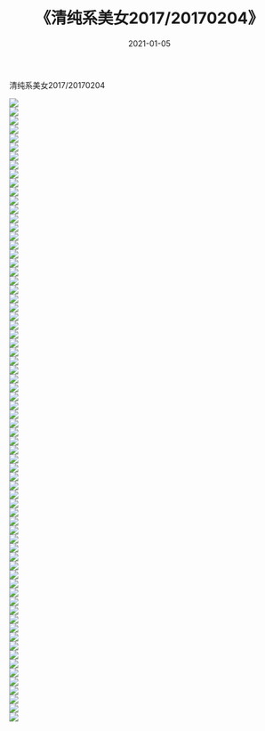 ﻿---
layout: post
title:  《清纯系美女2017/20170204》
date:   2021-01-05
img: http://img.660000.xyz/Sharelink/清纯系美女/2017/20170204/000.jpg
categories: [美女, 清纯, 唯美]
---

清纯系美女2017/20170204

 ![](http://img.660000.xyz/Sharelink/清纯系美女/2017/20170204/001.png) <br>![](http://img.660000.xyz/Sharelink/清纯系美女/2017/20170204/002.png) <br>![](http://img.660000.xyz/Sharelink/清纯系美女/2017/20170204/003.png) <br>![](http://img.660000.xyz/Sharelink/清纯系美女/2017/20170204/004.png) <br>![](http://img.660000.xyz/Sharelink/清纯系美女/2017/20170204/005.png) <br>![](http://img.660000.xyz/Sharelink/清纯系美女/2017/20170204/006.png) <br>![](http://img.660000.xyz/Sharelink/清纯系美女/2017/20170204/007.png) <br>![](http://img.660000.xyz/Sharelink/清纯系美女/2017/20170204/008.png) <br>![](http://img.660000.xyz/Sharelink/清纯系美女/2017/20170204/009.png) <br>![](http://img.660000.xyz/Sharelink/清纯系美女/2017/20170204/010.jpg) <br>![](http://img.660000.xyz/Sharelink/清纯系美女/2017/20170204/011.jpg) <br>![](http://img.660000.xyz/Sharelink/清纯系美女/2017/20170204/012.jpg) <br>![](http://img.660000.xyz/Sharelink/清纯系美女/2017/20170204/013.jpg) <br>![](http://img.660000.xyz/Sharelink/清纯系美女/2017/20170204/014.jpg) <br>![](http://img.660000.xyz/Sharelink/清纯系美女/2017/20170204/015.jpg) <br>![](http://img.660000.xyz/Sharelink/清纯系美女/2017/20170204/016.jpg) <br>![](http://img.660000.xyz/Sharelink/清纯系美女/2017/20170204/017.jpg) <br>![](http://img.660000.xyz/Sharelink/清纯系美女/2017/20170204/018.jpg) <br>![](http://img.660000.xyz/Sharelink/清纯系美女/2017/20170204/019.jpg) <br>![](http://img.660000.xyz/Sharelink/清纯系美女/2017/20170204/020.jpg) <br>![](http://img.660000.xyz/Sharelink/清纯系美女/2017/20170204/021.jpg) <br>![](http://img.660000.xyz/Sharelink/清纯系美女/2017/20170204/022.jpg) <br>![](http://img.660000.xyz/Sharelink/清纯系美女/2017/20170204/023.jpg) <br>![](http://img.660000.xyz/Sharelink/清纯系美女/2017/20170204/024.jpg) <br>![](http://img.660000.xyz/Sharelink/清纯系美女/2017/20170204/025.jpg) <br>![](http://img.660000.xyz/Sharelink/清纯系美女/2017/20170204/026.jpg) <br>![](http://img.660000.xyz/Sharelink/清纯系美女/2017/20170204/027.jpg) <br>![](http://img.660000.xyz/Sharelink/清纯系美女/2017/20170204/028.jpg) <br>![](http://img.660000.xyz/Sharelink/清纯系美女/2017/20170204/029.jpg) <br>![](http://img.660000.xyz/Sharelink/清纯系美女/2017/20170204/030.jpg) <br>![](http://img.660000.xyz/Sharelink/清纯系美女/2017/20170204/031.jpg) <br>![](http://img.660000.xyz/Sharelink/清纯系美女/2017/20170204/032.jpg) <br>![](http://img.660000.xyz/Sharelink/清纯系美女/2017/20170204/033.jpg) <br>![](http://img.660000.xyz/Sharelink/清纯系美女/2017/20170204/034.jpg) <br>![](http://img.660000.xyz/Sharelink/清纯系美女/2017/20170204/035.jpg) <br>![](http://img.660000.xyz/Sharelink/清纯系美女/2017/20170204/036.jpg) <br>![](http://img.660000.xyz/Sharelink/清纯系美女/2017/20170204/037.jpg) <br>![](http://img.660000.xyz/Sharelink/清纯系美女/2017/20170204/038.jpg) <br>![](http://img.660000.xyz/Sharelink/清纯系美女/2017/20170204/039.jpg) <br>![](http://img.660000.xyz/Sharelink/清纯系美女/2017/20170204/040.jpg) <br>![](http://img.660000.xyz/Sharelink/清纯系美女/2017/20170204/041.jpg) <br>![](http://img.660000.xyz/Sharelink/清纯系美女/2017/20170204/042.jpg) <br>![](http://img.660000.xyz/Sharelink/清纯系美女/2017/20170204/043.jpg) <br>![](http://img.660000.xyz/Sharelink/清纯系美女/2017/20170204/044.jpg) <br>![](http://img.660000.xyz/Sharelink/清纯系美女/2017/20170204/045.jpg) <br>![](http://img.660000.xyz/Sharelink/清纯系美女/2017/20170204/046.jpg) <br>![](http://img.660000.xyz/Sharelink/清纯系美女/2017/20170204/047.jpg) <br>![](http://img.660000.xyz/Sharelink/清纯系美女/2017/20170204/048.jpg) <br>![](http://img.660000.xyz/Sharelink/清纯系美女/2017/20170204/049.jpg) <br>![](http://img.660000.xyz/Sharelink/清纯系美女/2017/20170204/050.jpg) <br>![](http://img.660000.xyz/Sharelink/清纯系美女/2017/20170204/051.jpg) <br>![](http://img.660000.xyz/Sharelink/清纯系美女/2017/20170204/052.jpg) <br>![](http://img.660000.xyz/Sharelink/清纯系美女/2017/20170204/053.jpg) <br>![](http://img.660000.xyz/Sharelink/清纯系美女/2017/20170204/054.jpg) <br>![](http://img.660000.xyz/Sharelink/清纯系美女/2017/20170204/055.jpg) <br>![](http://img.660000.xyz/Sharelink/清纯系美女/2017/20170204/056.jpg) <br>![](http://img.660000.xyz/Sharelink/清纯系美女/2017/20170204/057.jpg) <br>![](http://img.660000.xyz/Sharelink/清纯系美女/2017/20170204/058.jpg) <br>![](http://img.660000.xyz/Sharelink/清纯系美女/2017/20170204/059.jpg) <br>![](http://img.660000.xyz/Sharelink/清纯系美女/2017/20170204/060.jpg) <br>![](http://img.660000.xyz/Sharelink/清纯系美女/2017/20170204/061.jpg) <br>![](http://img.660000.xyz/Sharelink/清纯系美女/2017/20170204/062.jpg) <br>![](http://img.660000.xyz/Sharelink/清纯系美女/2017/20170204/063.jpg) <br>![](http://img.660000.xyz/Sharelink/清纯系美女/2017/20170204/064.jpg) <br>![](http://img.660000.xyz/Sharelink/清纯系美女/2017/20170204/065.png) <br>![](http://img.660000.xyz/Sharelink/清纯系美女/2017/20170204/066.png) <br>![](http://img.660000.xyz/Sharelink/清纯系美女/2017/20170204/067.png) <br>![](http://img.660000.xyz/Sharelink/清纯系美女/2017/20170204/068.png) <br>![](http://img.660000.xyz/Sharelink/清纯系美女/2017/20170204/069.png) <br>![](http://img.660000.xyz/Sharelink/清纯系美女/2017/20170204/070.png) <br>